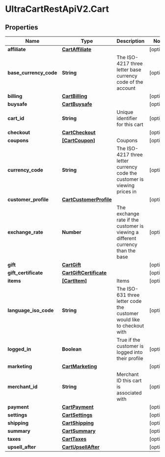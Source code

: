 # UltraCartRestApiV2.Cart

## Properties
Name | Type | Description | Notes
------------ | ------------- | ------------- | -------------
**affiliate** | [**CartAffiliate**](CartAffiliate.md) |  | [optional] 
**base_currency_code** | **String** | The ISO-4217 three letter base currency code of the account | [optional] 
**billing** | [**CartBilling**](CartBilling.md) |  | [optional] 
**buysafe** | [**CartBuysafe**](CartBuysafe.md) |  | [optional] 
**cart_id** | **String** | Unique identifier for this cart | [optional] 
**checkout** | [**CartCheckout**](CartCheckout.md) |  | [optional] 
**coupons** | [**[CartCoupon]**](CartCoupon.md) | Coupons | [optional] 
**currency_code** | **String** | The ISO-4217 three letter currency code the customer is viewing prices in | [optional] 
**customer_profile** | [**CartCustomerProfile**](CartCustomerProfile.md) |  | [optional] 
**exchange_rate** | **Number** | The exchange rate if the customer is viewing a different currency than the base | [optional] 
**gift** | [**CartGift**](CartGift.md) |  | [optional] 
**gift_certificate** | [**CartGiftCertificate**](CartGiftCertificate.md) |  | [optional] 
**items** | [**[CartItem]**](CartItem.md) | Items | [optional] 
**language_iso_code** | **String** | The ISO-631 three letter code the customer would like to checkout with | [optional] 
**logged_in** | **Boolean** | True if the customer is logged into their profile | [optional] 
**marketing** | [**CartMarketing**](CartMarketing.md) |  | [optional] 
**merchant_id** | **String** | Merchant ID this cart is associated with | [optional] 
**payment** | [**CartPayment**](CartPayment.md) |  | [optional] 
**settings** | [**CartSettings**](CartSettings.md) |  | [optional] 
**shipping** | [**CartShipping**](CartShipping.md) |  | [optional] 
**summary** | [**CartSummary**](CartSummary.md) |  | [optional] 
**taxes** | [**CartTaxes**](CartTaxes.md) |  | [optional] 
**upsell_after** | [**CartUpsellAfter**](CartUpsellAfter.md) |  | [optional] 


